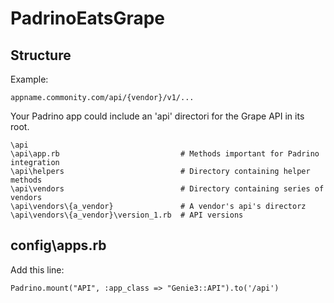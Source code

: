 PadrinoEatsGrape
================

## Structure

Example:

    appname.commonity.com/api/{vendor}/v1/...

Your Padrino app could include an 'api' directori for the Grape API in its root.

    \api
    \api\app.rb                           # Methods important for Padrino integration
    \api\helpers                          # Directory containing helper methods
    \api\vendors                          # Directory containing series of vendors
    \api\vendors\{a_vendor}               # A vendor's api's directorz
    \api\vendors\{a_vendor}\version_1.rb  # API versions

## config\apps.rb

Add this line:

    Padrino.mount("API", :app_class => "Genie3::API").to('/api')

